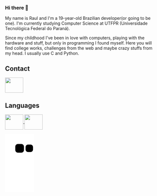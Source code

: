 ### Hi there 👋

My name is Raul and I'm a 19-year-old Brazilian developer(or going to be one). I'm currently studying Computer Science at UTFPR (Universidade Tecnológica Federal do Paraná).

Since my childhood I've been in love with computers, playing with the hardware and stuff, but only in programming I found myself. Here you will find college works, challenges from the web and maybe crazy stuffs from my head. I usually use C and Python.

## Contact
<a href="https://www.linkedin.com/in/raul-souza-silva-0634b3231/">
  
  <img src="https://cdn.jsdelivr.net/gh/devicons/devicon/icons/linkedin/linkedin-original.svg" align="center" height="50" width="60">
  
</a>

## Languages

<a href="https://www.linkedin.com/in/raul-souza-silva-0634b3231/">
  
  <img src="https://cdn.jsdelivr.net/gh/devicons/devicon/icons/c/c-original.svg" align="center" height="50" width="60">
  
  <img src="https://cdn.jsdelivr.net/gh/devicons/devicon/icons/python/python-original.svg" align="center" height="50" width="60">
</a>

![snake gif](https://github.com/lilrau/lilrau/blob/output/github-contribution-grid-snake.svg)
